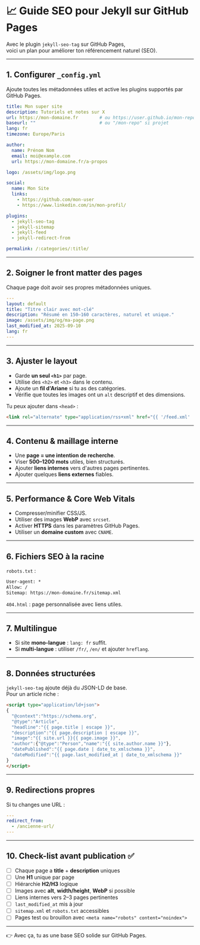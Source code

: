 # 📈 Guide SEO pour Jekyll sur GitHub Pages

Avec le plugin `jekyll-seo-tag` sur GitHub Pages,    
voici un plan pour améliorer ton référencement naturel (SEO).

---

## 1. Configurer `_config.yml`

Ajoute toutes les métadonnées utiles et active les plugins supportés par GitHub Pages.

```yml
title: Mon super site
description: Tutoriels et notes sur X
url: https://mon-domaine.fr        # ou https://user.github.io/mon-repo
baseurl: ""                        # ou "/mon-repo" si projet
lang: fr
timezone: Europe/Paris

author:
  name: Prénom Nom
  email: moi@example.com
  url: https://mon-domaine.fr/a-propos

logo: /assets/img/logo.png

social:
  name: Mon Site
  links:
    - https://github.com/mon-user
    - https://www.linkedin.com/in/mon-profil/

plugins:
  - jekyll-seo-tag
  - jekyll-sitemap
  - jekyll-feed
  - jekyll-redirect-from

permalink: /:categories/:title/
```

---

## 2. Soigner le front matter des pages

Chaque page doit avoir ses propres métadonnées uniques.

```yaml
---
layout: default
title: "Titre clair avec mot-clé"
description: "Résumé en 150–160 caractères, naturel et unique."
image: /assets/img/og/ma-page.png
last_modified_at: 2025-09-10
lang: fr
---
```

---

## 3. Ajuster le layout

- Garde **un seul `<h1>`** par page.  
- Utilise des `<h2>` et `<h3>` dans le contenu.  
- Ajoute un **fil d'Ariane** si tu as des catégories.  
- Vérifie que toutes les images ont un `alt` descriptif et des dimensions.  

Tu peux ajouter dans `<head>` :

```html
<link rel="alternate" type="application/rss+xml" href="{{ '/feed.xml' | relative_url }}">
```

---

## 4. Contenu & maillage interne

- Une **page = une intention de recherche**.  
- Viser **500–1200 mots** utiles, bien structurés.  
- Ajouter **liens internes** vers d'autres pages pertinentes.  
- Ajouter quelques **liens externes** fiables.  

---

## 5. Performance & Core Web Vitals

- Compresser/minifier CSS/JS.  
- Utiliser des images **WebP** avec `srcset`.  
- Activer **HTTPS** dans les paramètres GitHub Pages.  
- Utiliser un **domaine custom** avec `CNAME`.  

---

## 6. Fichiers SEO à la racine

`robots.txt` :

```txt
User-agent: *
Allow: /
Sitemap: https://mon-domaine.fr/sitemap.xml
```

`404.html` : page personnalisée avec liens utiles.

---

## 7. Multilingue

- Si site **mono-langue** : `lang: fr` suffit.  
- Si **multi-langue** : utiliser `/fr/`, `/en/` et ajouter `hreflang`.  

---

## 8. Données structurées

`jekyll-seo-tag` ajoute déjà du JSON-LD de base.  
Pour un article riche :

```html
<script type="application/ld+json">
{
  "@context":"https://schema.org",
  "@type":"Article",
  "headline":"{{ page.title | escape }}",
  "description":"{{ page.description | escape }}",
  "image":"{{ site.url }}{{ page.image }}",
  "author":{"@type":"Person","name":"{{ site.author.name }}"},
  "datePublished":"{{ page.date | date_to_xmlschema }}",
  "dateModified":"{{ page.last_modified_at | date_to_xmlschema }}"
}
</script>
```

---

## 9. Redirections propres

Si tu changes une URL :

```yaml
---
redirect_from:
  - /ancienne-url/
---
```

---

## 10. Check-list avant publication ✅

- [ ] Chaque page a **title** + **description** uniques  
- [ ] Une **H1** unique par page  
- [ ] Hiérarchie **H2/H3** logique  
- [ ] Images avec **alt**, **width/height**, **WebP** si possible  
- [ ] Liens internes vers 2–3 pages pertinentes  
- [ ] `last_modified_at` mis à jour  
- [ ] `sitemap.xml` et `robots.txt` accessibles  
- [ ] Pages test ou brouillon avec `<meta name="robots" content="noindex">`

---

👉 Avec ça, tu as une base SEO solide sur GitHub Pages.
